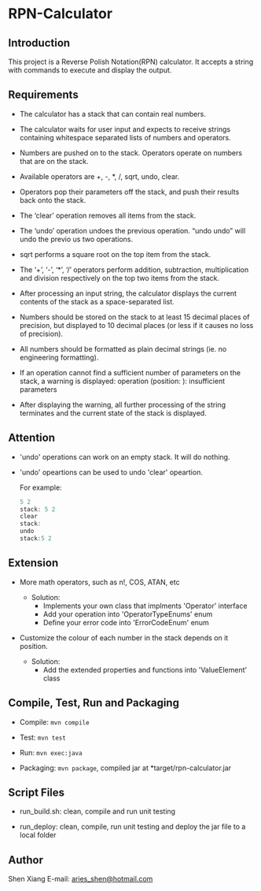 # RPN-Calculator

## Introduction
This project is a Reverse Polish Notation(RPN) calculator. It accepts a string with commands to execute and display the output.

## Requirements

- The calculator has a stack that can contain real numbers.

- The calculator waits for user input and expects to receive strings containing whitespace separated lists of numbers and operators.

- Numbers are pushed on to the stack. Operators operate on numbers that are on the stack. 

- Available operators are +, -, *, /, sqrt, undo, clear.

- Operators pop their parameters off the stack, and push their results back onto the stack.

- The ‘clear’ operation removes all items from the stack.

- The ‘undo’ operation undoes the previous operation. “undo undo” will undo the previo us two operations.

- sqrt performs a square root on the top item from the stack.

- The ‘+’, ‘-’, ‘*’, ‘/’ operators perform addition, subtraction, multiplication and division respectively on the top two items from the stack.

- After processing an input string, the calculator displays the current contents of the stack as a space-separated list.

- Numbers should be stored on the stack to at least 15 decimal places of precision, but displayed to 10 decimal places (or less if it causes no loss of precision).

- All numbers should be formatted as plain decimal strings (ie. no engineering formatting).

- If an operation cannot find a sufficient number of parameters on the stack, a warning is displayed:
operation <operation> (position: <pos>): insufficient parameters
  
- After displaying the warning, all further processing of the string terminates and the current state of the stack is displayed.

## Attention
- 'undo' operations can work on an empty stack. It will do nothing.
- 'undo' opeartions can be used to undo 'clear' opeartion.
  
  For example:
  
  ```Java
  5 2
  stack: 5 2
  clear
  stack:
  undo
  stack:5 2
  ```
## Extension
- More math operators, such as n!, COS, ATAN, etc
  - Solution:
    - Implements your own class that implments 'Operator' interface
    - Add your operation into 'OperatorTypeEnums' enum
    - Define your error code into 'ErrorCodeEnum' enum
  
- Customize the colour of each number in the stack depends on it position.
  - Solution:
    - Add the extended properties and functions into 'ValueElement' class
  
## Compile, Test, Run and Packaging

- Compile: `mvn compile`

- Test: `mvn test`

- Run: `mvn exec:java`

- Packaging: `mvn package`, compiled jar at *target/rpn-calculator.jar

## Script Files

- run_build.sh: clean, compile and run unit testing

- run_deploy: clean, compile, run unit testing and deploy the jar file to a local folder

## Author
Shen Xiang
E-mail: [aries_shen@hotmail.com](mailto:aries_shen@hotmail.com)
